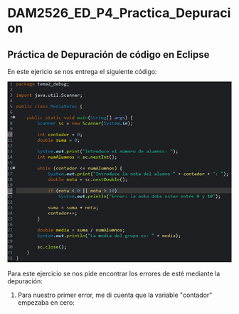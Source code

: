 # DAM2526_ED_P4_Practica_Depuracion
## Práctica de Depuración de código en Eclipse

En este ejericio se nos entrega el siguiente código:  


![Imagen1](capturas/codigoOriginal.png)


Para este ejercicio se nos pide encontrar los errores de esté mediante la depuración:

1. Para nuestro primer error, me di cuenta que la variable "contador" empezaba en cero:


